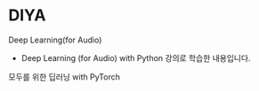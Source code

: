 # DIYA
  
Deep Learning(for Audio)
- Deep Learning (for Audio) with Python 강의로 학습한 내용입니다.


모두를 위한 딥러닝 with PyTorch
